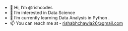 - 👋 Hi, I’m @rishcodes
- 👀 I’m interested in Data Science
- 🌱 I’m currently learning Data Analysis in Python .
- 📫 You can reach me at - rishabhchawla26@gmail.com

<!---
rishcodes/rishcodes is a ✨ special ✨ repository because its `README.md` (this file) appears on your GitHub profile.
You can click the Preview link to take a look at your changes.
--->
